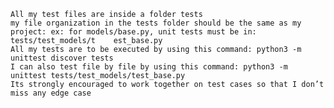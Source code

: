 	All my test files are inside a folder tests
	my file organization in the tests folder should be the same as my project: ex: for models/base.py, unit tests must be in: tests/test_models/t    est_base.py
	All my tests are to be executed by using this command: python3 -m unittest discover tests
	I can also test file by file by using this command: python3 -m unittest tests/test_models/test_base.py
	Its strongly encouraged to work together on test cases so that I don’t miss any edge case
